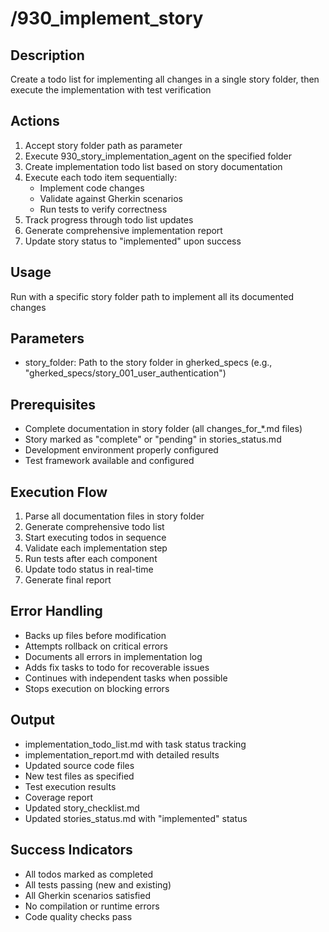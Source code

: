# /930_implement_story

## Description
Create a todo list for implementing all changes in a single story folder, then execute the implementation with test verification

## Actions
1. Accept story folder path as parameter
2. Execute 930_story_implementation_agent on the specified folder
3. Create implementation todo list based on story documentation
4. Execute each todo item sequentially:
   - Implement code changes
   - Validate against Gherkin scenarios
   - Run tests to verify correctness
5. Track progress through todo list updates
6. Generate comprehensive implementation report
7. Update story status to "implemented" upon success

## Usage
Run with a specific story folder path to implement all its documented changes

## Parameters
- story_folder: Path to the story folder in gherked_specs (e.g., "gherked_specs/story_001_user_authentication")

## Prerequisites
- Complete documentation in story folder (all changes_for_*.md files)
- Story marked as "complete" or "pending" in stories_status.md
- Development environment properly configured
- Test framework available and configured

## Execution Flow
1. Parse all documentation files in story folder
2. Generate comprehensive todo list
3. Start executing todos in sequence
4. Validate each implementation step
5. Run tests after each component
6. Update todo status in real-time
7. Generate final report

## Error Handling
- Backs up files before modification
- Attempts rollback on critical errors
- Documents all errors in implementation log
- Adds fix tasks to todo for recoverable issues
- Continues with independent tasks when possible
- Stops execution on blocking errors

## Output
- implementation_todo_list.md with task status tracking
- implementation_report.md with detailed results
- Updated source code files
- New test files as specified
- Test execution results
- Coverage report
- Updated story_checklist.md
- Updated stories_status.md with "implemented" status

## Success Indicators
- All todos marked as completed
- All tests passing (new and existing)
- All Gherkin scenarios satisfied
- No compilation or runtime errors
- Code quality checks pass
